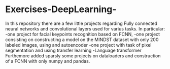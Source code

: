 # Exercises-DeepLearning-
In this repository there are a few little projects regarding Fully connected neural networks and convolutional layers used for varius tasks.
In particular:
-one project for facial keypoints recognition based on FCNN,
-one project consisting on constructing a model on the MINDST dataset with only 200 labeled images, using and autoencoder
-one project with task of pixel segmentation and using transfer learning
-Language transformer
Furthemore added sparsly some projects on dataloaders and construction of a FCNN with only numpy and pandas.
